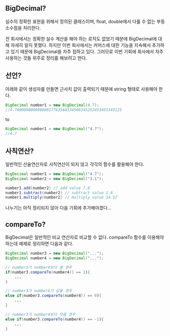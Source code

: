 ## BigDecimal?
실수의 정확한 표현을 위해서 정의된 클래스이며, float, double에서 다룰 수 없는 부동소수점을 처리한다. 

전 회사에서는 정확한 실수 계산을 해야 하는 로직도 없었기 때문에 BigDecimal에 대해 자세히 알지 못했다. 하지만 이번 회사에서는 커머스에 대한 기능을 지속해서 추가하고 있기 때문에 BigDecimal을 자주 접하고 있다. 그러므로 이번 기회에 회사에서 자주 사용하는 것들 위주로 정리를 해보려고 한다.

## 선언?
아래와 같이 생성자를 만들면 근사치 값이 출력되기 때문에 string 형태로 사용해야 한다.
```java
BigDecimal number1 = new BigDecimal(4.7);
//4.70000000000000017763568334566345253453455345125
```
to
```java
BigDecimal number1 = new BigDecimal("4.7");
//4.7
```

## 사칙연산?
일반적인 산술연산자로 사칙연산이 되지 않고 각각의 함수를 활용해야 한다.
```java
BigDecimal number1 = new BigDecimal("4.7");
BigDecimal number2 = new BigDecimal("3.1");

number1.add(number2) // add value 7.8
number1.subtract(number2) // subtract value 1.6 
number1.multiply(number2) // multiply value 14.57

```
나누기는 아직 정리되지 않아 다음 기회에 추가해야겠다...

## compareTo?
BigDecimal은 일반적인 비교 연산자로 비교할 수 없다. compareTo 함수를 이용해야 하는데 예제로 정리하면 다음과 같다.

```java
BigDecimal number3 = new BigDecimal("...");
BigDecimal number4 = new BigDecimal("...");

// number3가 number4보다 클 경우
if(number3.compareTo(number4)) == 1){ 
    ...
}

// number3가 number4가 같을 경우
else if(number3.compareTo(number4)) == 0){
    ...
}

// number3가 number4보다 작을 경우
else if(number3.compareTo(number4)) == -1){
    ...
}
```
